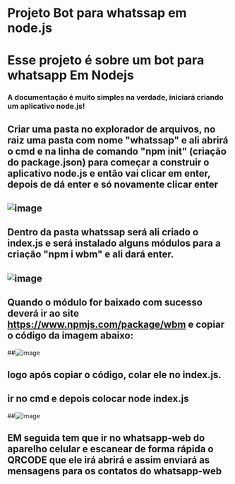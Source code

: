#  Projeto Bot para whatssap em node.js

<h1> Esse projeto é sobre um bot para whatsapp Em Nodejs </h1>

### A documentação é muito simples na verdade, iniciará criando um aplicativo node.js!

## Criar uma pasta no explorador de arquivos, no raiz uma pasta com nome "whatssap" e ali abrirá o cmd e na linha de comando "npm init" (criação do package.json) para começar a construir o aplicativo node.js e então vai clicar em enter, depois de dá enter e só novamente clicar enter 
## ![image](https://user-images.githubusercontent.com/74366113/116443284-da07c580-a829-11eb-9967-7f6fe759be64.png)

## Dentro da pasta whatssap será ali criado o index.js e será instalado alguns módulos para a criação "npm i wbm" e ali dará enter.

##  ![image](https://user-images.githubusercontent.com/74366113/116444657-551dab80-a82b-11eb-9467-0e4206988901.png)

## Quando o módulo for baixado com sucesso deverá ir ao site https://www.npmjs.com/package/wbm e copiar o código da imagem abaixo:

##![image](https://user-images.githubusercontent.com/74366113/116444918-a7f76300-a82b-11eb-8857-dccd26909c6b.png)

## logo após copiar o código, colar ele no index.js.

## ir no cmd e depois colocar node index.js 
##![image](https://user-images.githubusercontent.com/74366113/116445402-3b309880-a82c-11eb-9bc2-1ded63fda0da.png)

## EM seguida tem que ir no whatsapp-web do aparelho celular e escanear de forma rápida o QRCODE que ele irá abrirá e assim enviará as mensagens para os contatos do whatsapp-web

